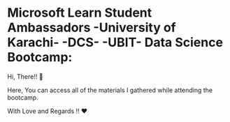 # Microsoft Learn Student Ambassadors -University of Karachi- -DCS- -UBIT- Data Science Bootcamp: 

Hi, There!! 👋

Here, You can access all of the materials I gathered while attending the bootcamp.

With Love and Regards !! ❤️
